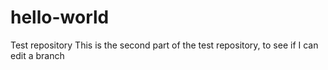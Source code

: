 hello-world
===========

Test repository
This is the second part of the test repository, to see if I can edit a branch
